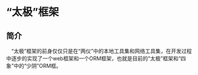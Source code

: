 # “太极”框架
## 简介
&ensp;&ensp;“太极”框架的前身仅仅只是在“两仪”中的本地工具集和网络工具集，在开发过程中逐步的实现了一个web框架和一个ORM框架，也就是目前的“太极”框架和“四象”中的“少阴”ORM框。

